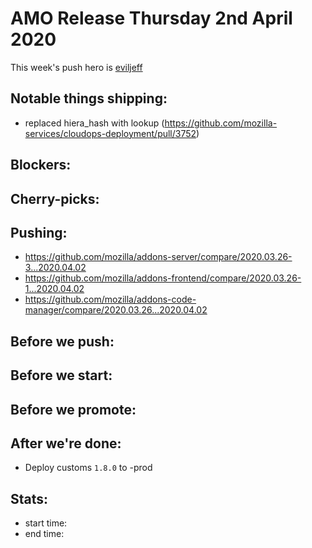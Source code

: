 # AMO Release Thursday 2nd April 2020

This week's push hero is [eviljeff](https://github.com/eviljeff)

## Notable things shipping:
* replaced hiera_hash with lookup (https://github.com/mozilla-services/cloudops-deployment/pull/3752)

## Blockers:

## Cherry-picks:

## Pushing:

- https://github.com/mozilla/addons-server/compare/2020.03.26-3...2020.04.02
- https://github.com/mozilla/addons-frontend/compare/2020.03.26-1...2020.04.02
- https://github.com/mozilla/addons-code-manager/compare/2020.03.26...2020.04.02

## Before we push:

## Before we start:

## Before we promote:

## After we're done:

- Deploy customs `1.8.0` to -prod

## Stats:

- start time:
- end time:
